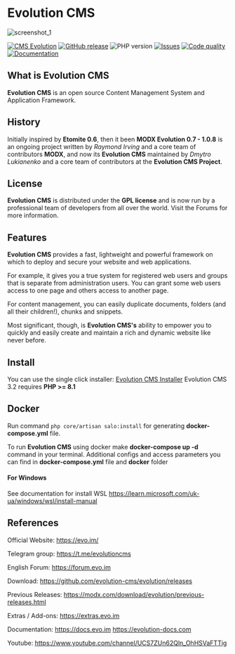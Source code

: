 # Evolution CMS

![screenshot_1](https://user-images.githubusercontent.com/523389/105744390-5a720e00-5f3d-11eb-8405-7b0f7e28688a.jpg)

[![CMS Evolution](https://img.shields.io/badge/CMS-Evolution-brightgreen.svg)](https://github.com/evolution-cms/evolution) [![GitHub release](https://img.shields.io/github/release/evolution-cms/evolution.svg)](https://github.com/evolution-cms/evolution/releases) ![PHP version](https://img.shields.io/badge/PHP->=v7.3-red.svg?php=7.3) [![Issues](https://img.shields.io/github/issues-closed-raw/evolution-cms/evolution.svg?maxAge=2592000)](https://github.com/evolution-cms/evolution/issues) [![Code quality](https://img.shields.io/scrutinizer/g/evolution-cms/evolution.svg?maxAge=2592000&b=develop)](https://scrutinizer-ci.com/g/evolution-cms/evolution/?branch=develop) [![Documentation](https://img.shields.io/badge/Documentation-processed-orange.svg)](https://github.com/evolution-cms/docs/)


## What is Evolution CMS

**Evolution CMS** is an open source Content Management System and Application Framework.

## History

Initially inspired by **Etomite 0.6**, then it been **MODX Evolution 0.7 - 1.0.8** is an ongoing project written by *Raymond Irving* and a core team of contributors **MODX**, and now its **Evolution CMS** maintained by *Dmytro Lukianenko* and a core team of contributors at the **Evolution CMS Project**.

## License

**Evolution CMS** is distributed under the **GPL license** and is now run by a professional team of developers from all over the world. Visit the Forums for more information.

## Features

**Evolution CMS** provides a fast, lightweight and powerful framework on which to deploy and secure your website and web applications.

For example, it gives you a true system for registered web users and groups that is separate from administration users. You can grant some web users access to one page and others access to another page.

For content management, you can easily duplicate documents, folders (and all their children!), chunks and snippets.

Most significant, though, is **Evolution CMS's** ability to empower you to quickly and easily create and maintain a rich and dynamic website like never before.

## Install
You can use the single click installer: [Evolution CMS Installer](https://github.com/evolution-cms/installer)
Evolution CMS 3.2 requires **PHP >= 8.1**

## Docker

Run command ``` php core/artisan salo:install ``` for generating **docker-compose.yml** file.

To run **Evolution CMS** using docker make **docker-compose up -d** command in your terminal. Additional configs and access parameters you can find in **docker-compose.yml** file and **docker** folder

#### For Windows

See documentation for install WSL https://learn.microsoft.com/uk-ua/windows/wsl/install-manual

## References

Official Website:
https://evo.im/

Telegram group:
https://t.me/evolutioncms

English Forum:
https://forum.evo.im

Download:
https://github.com/evolution-cms/evolution/releases

Previous Releases:
https://modx.com/download/evolution/previous-releases.html

Extras / Add-ons:
https://extras.evo.im

Documentation:
https://docs.evo.im
https://evolution-docs.com

Youtube:
https://www.youtube.com/channel/UCS7ZUn62Qln_OhHSVaFTTig
